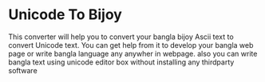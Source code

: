 # Unicode To Bijoy

This converter will help you to convert your bangla bijoy Ascii text to convert Unicode text. You can get help from it to develop your bangla web page or write bangla language any anywher in webpage. also you can write bangla text using unicode editor box without installing any thirdparty software
